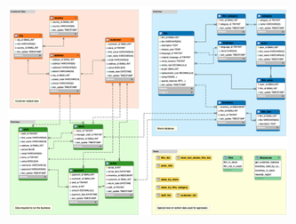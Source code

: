 ![Sakila Schema](https://github.com/jhhalls/Learn-SQL/blob/main/sakila/ddata/sakila_db_Schema_2.png)
